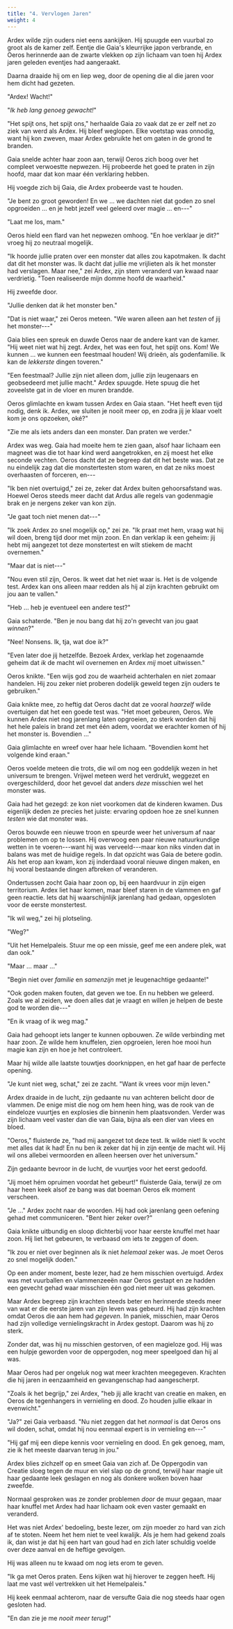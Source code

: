 ```yaml
---
title: "4. Vervlogen Jaren"
weight: 4
---
```


Ardex wilde zijn ouders niet eens aankijken. Hij spuugde een vuurbal zo groot als de kamer zelf. Eentje die Gaia's kleurrijke japon verbrande, en Oeros herinnerde aan de zwarte vlekken op zijn lichaam van toen hij Ardex jaren geleden eventjes had aangeraakt.

Daarna draaide hij om en liep weg, door de opening die al die jaren voor hem dicht had gezeten.

"Ardex! Wacht!"

"_Ik heb lang genoeg gewacht!_"

"Het spijt ons, het spijt ons," herhaalde Gaia zo vaak dat ze er zelf net zo ziek van werd als Ardex. Hij bleef weglopen. Elke voetstap was onnodig, want hij kon zweven, maar Ardex gebruikte het om gaten in de grond te branden.

Gaia snelde achter haar zoon aan, terwijl Oeros zich boog over het compleet verwoestte nepwezen. Hij probeerde het goed te praten in zijn hoofd, maar dat kon maar één verklaring hebben. 

Hij voegde zich bij Gaia, die Ardex probeerde vast te houden.

"Je bent zo groot geworden! En we ... we dachten niet dat goden zo snel opgroeiden ... en je hebt jezelf veel geleerd over magie ... en---"

"Laat me los, mam."

Oeros hield een flard van het nepwezen omhoog. "En hoe verklaar je dit?" vroeg hij zo neutraal mogelijk.

"Ik hoorde jullie praten over een monster dat alles zou kapotmaken. Ik dacht dat dit het monster was. Ik dacht dat jullie me vrijlieten als ik het monster had verslagen. Maar nee," zei Ardex, zijn stem veranderd van kwaad naar verdrietig. "Toen realiseerde mijn domme hoofd de waarheid."

Hij zweefde door.

"Jullie denken dat _ik_ het monster ben."

"Dat is niet waar," zei Oeros meteen. "We waren alleen aan het _testen_ of jij het monster---"

Gaia blies een spreuk en duwde Oeros naar de andere kant van de kamer. "Hij weet niet wat hij zegt. Ardex, het was een fout, het spijt ons. Kom! We kunnen ... we kunnen een feestmaal houden! Wij drieën, als godenfamilie. Ik kan de _lekkerste_ dingen toveren."

"Een feestmaal? Jullie zijn niet alleen dom, jullie zijn leugenaars en geobsedeerd met jullie macht." Ardex spuugde. Hete spuug die het zoveelste gat in de vloer en muren brandde.

Oeros glimlachte en kwam tussen Ardex en Gaia staan. "Het heeft even tijd nodig, denk ik. Ardex, we sluiten je nooit meer op, en zodra jij je klaar voelt kom je ons opzoeken, oké?"

"Zie me als iets anders dan een monster. Dan praten we verder."

Ardex was weg. Gaia had moeite hem te zien gaan, alsof haar lichaam een magneet was die tot haar kind werd aangetrokken, en zij moest het elke seconde vechten. Oeros dacht dat ze begreep dat dit het beste was. Dat ze nu eindelijk zag dat die monstertesten stom waren, en dat ze niks moest overhaasten of forceren, en---

"Ik ben niet overtuigd," zei ze, zeker dat Ardex buiten gehoorsafstand was. Hoewel Oeros steeds meer dacht dat Ardus alle regels van godenmagie brak en je nergens zeker van kon zijn.

"Je gaat toch niet menen dat---"

"Ik zoek Ardex zo snel mogelijk op," zei ze. "Ik praat met hem, vraag wat hij wil doen, breng tijd door met mijn zoon. En dan verklap ik een geheim: jij hebt mij aangezet tot deze monstertest en wilt stiekem de macht overnemen."

"Maar dat is niet---"

"Nou even stil zijn, Oeros. Ik weet dat het niet waar is. Het is de volgende test. Ardex kan ons alleen maar redden als hij al zijn krachten gebruikt om jou aan te vallen."

"Heb ... heb je eventueel een andere test?"

Gaia schaterde. "Ben je nou bang dat hij zo'n gevecht van jou gaat _winnen_?"

"Nee! Nonsens. Ik, tja, wat doe ik?"

"Even later doe jij hetzelfde. Bezoek Ardex, verklap het zogenaamde geheim dat _ik_ de macht wil overnemen en Ardex _mij_ moet uitwissen."

Oeros knikte. "Een wijs god zou de waarheid achterhalen en niet zomaar handelen. Hij zou zeker niet proberen dodelijk geweld tegen zijn ouders te gebruiken."

Gaia knikte mee, zo heftig dat Oeros dacht dat ze vooral _haarzelf_ wilde overtuigen dat het een goede test was. "Het moet gebeuren, Oeros. We kunnen Ardex niet nog jarenlang laten opgroeien, zo sterk worden dat hij het hele paleis in brand zet met één adem, voordat we erachter komen of hij het monster is. Bovendien ..."

Gaia glimlachte en wreef over haar hele lichaam. "Bovendien komt het volgende kind eraan."

Oeros voelde meteen die trots, die wil om nog een goddelijk wezen in het universum te brengen. Vrijwel meteen werd het verdrukt, weggezet en overgeschilderd, door het gevoel dat anders _deze_ misschien wel het monster was.

Gaia had het gezegd: ze kon niet voorkomen dat de kinderen kwamen. Dus eigenlijk deden ze precies het juiste: ervaring opdoen hoe ze snel kunnen _testen_ wie dat monster was.

Oeros bouwde een nieuwe troon en speurde weer het universum af naar problemen om op te lossen. Hij overwoog een paar nieuwe natuurkundige wetten in te voeren---want hij was verveeld---maar kon niks vinden dat in balans was met de huidige regels. In dat opzicht was Gaia de betere godin. Als het erop aan kwam, kon zij inderdaad vooral nieuwe dingen maken, en hij vooral bestaande dingen afbreken of veranderen.

Ondertussen zocht Gaia haar zoon op, bij een haardvuur in zijn eigen territorium. Ardex liet haar komen, maar bleef staren in de vlammen en gaf geen reactie. Iets dat hij waarschijnlijk jarenlang had gedaan, opgesloten voor de eerste monstertest.

"Ik wil weg," zei hij plotseling.

"Weg?"

"Uit het Hemelpaleis. Stuur me op een missie, geef me een andere plek, wat dan ook."

"Maar ... maar ..."

"Begin niet over _familie_ en _samenzijn_ met je leugenachtige gedaante!"

"Ook goden maken fouten, dat geven we toe. En nu hebben we geleerd. Zoals we al zeiden, we doen alles dat je vraagt en willen je helpen de beste god te worden die---"

"En ik vraag of ik weg mag."

Gaia had gehoopt iets langer te kunnen opbouwen. Ze wilde verbinding met haar zoon. Ze wilde hem knuffelen, zien opgroeien, leren hoe mooi hun magie kan zijn en hoe je het controleert.

Maar hij wilde alle laatste touwtjes doorknippen, en het gaf haar de perfecte opening.

"Je kunt niet weg, schat," zei ze zacht. "Want ik vrees voor mijn leven."

Ardex draaide in de lucht, zijn gedaante nu van achteren belicht door de vlammen. De enige mist die nog om hem heen hing, was de rook van de eindeloze vuurtjes en explosies die binnenin hem plaatsvonden. Verder was zijn lichaam veel vaster dan die van Gaia, bijna als een dier van vlees en bloed.

"Oeros," fluisterde ze, "had mij aangezet tot deze test. Ik wilde niet! Ik vocht met alles dat ik had! En nu ben ik zeker dat hij in zijn eentje de macht wil. Hij wil ons allebei vermoorden en alleen heersen over het universum."

Zijn gedaante bevroor in de lucht, de vuurtjes voor het eerst gedoofd.

"Jij moet hém opruimen voordat het gebeurt!" fluisterde Gaia, terwijl ze om haar heen keek alsof ze bang was dat boeman Oeros elk moment verscheen.

"Je ..." Ardex zocht naar de woorden. Hij had ook jarenlang geen oefening gehad met communiceren. "Bent hier zeker over?"

Gaia knikte uitbundig en sloop dichterbij voor haar eerste knuffel met haar zoon. Hij liet het gebeuren, te verbaasd om iets te zeggen of doen.

"Ik zou er niet over beginnen als ik niet _helemaal_ zeker was. Je moet Oeros zo snel mogelijk doden."

Op een ander moment, beste lezer, had ze hem misschien overtuigd. Ardex was met vuurballen en vlammenzeeën naar Oeros gestapt en ze hadden een gevecht gehad waar misschien één god niet meer uit was gekomen.

Maar Ardex begreep zijn krachten steeds beter en herinnerde steeds meer van wat er die eerste jaren van zijn leven was gebeurd. Hij had zijn krachten omdat Oeros die aan hem had _gegeven_. In paniek, misschien, maar Oeros had zijn volledige vernielingskracht in Ardex gestopt. Daarom was hij zo sterk.

Zonder dat, was hij nu misschien gestorven, of een magieloze god. Hij was een hulpje geworden voor de oppergoden, nog meer speelgoed dan hij al was.

Maar Oeros had per ongeluk nog wat meer krachten meegegeven. Krachten die hij jaren in eenzaamheid en gevangenschap had aangescherpt.

"Zoals ik het begrijp," zei Ardex, "heb jij alle kracht van creatie en maken, en Oeros de tegenhangers in vernieling en dood. Zo houden jullie elkaar in evenwicht."

"Ja?" zei Gaia verbaasd. "Nu niet zeggen dat het _normaal_ is dat Oeros ons wil doden, schat, omdat hij nou eenmaal expert is in vernieling en---"

"Hij gaf mij een diepe kennis voor vernieling en dood. En gek genoeg, mam, zie ik het meeste daarvan terug in jou."

Ardex blies zichzelf op en smeet Gaia van zich af. De Oppergodin van Creatie sloeg tegen de muur en viel slap op de grond, terwijl haar magie uit haar gedaante leek geslagen en nog als donkere wolken boven haar zweefde.

Normaal gesproken was ze zonder problemen _door_ de muur gegaan, maar haar knuffel met Ardex had haar lichaam ook even vaster gemaakt en veranderd.

Het was niet Ardex' bedoeling, beste lezer, om zijn moeder zo hard van zich af te stoten. Neem het hem niet te veel kwalijk. Als je hem had gekend zoals ik, dan wist je dat hij een hart van goud had en zich later schuldig voelde over deze aanval en de heftige gevolgen. 

Hij was alleen nu te kwaad om nog iets erom te geven.

"Ik ga met Oeros praten. Eens kijken wat hij hierover te zeggen heeft. Hij laat me vast wél vertrekken uit het Hemelpaleis."

Hij keek eenmaal achterom, naar de versufte Gaia die nog steeds haar ogen gesloten had. 

"En dan zie je me _nooit meer terug_!"